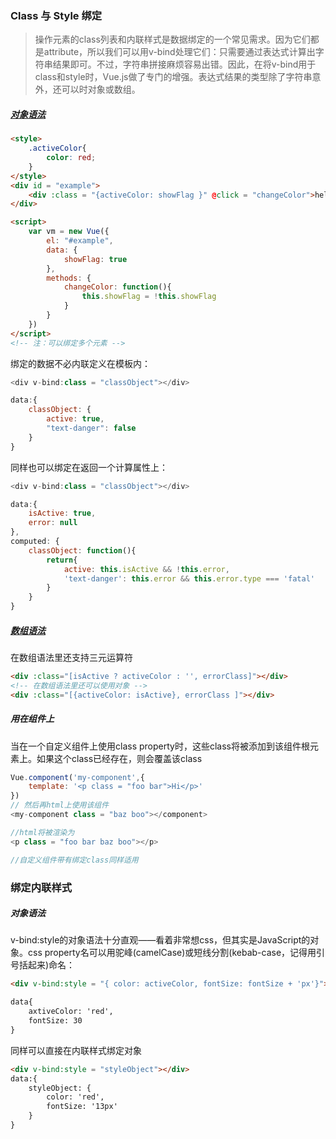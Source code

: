 ### Class 与 Style 绑定
>操作元素的class列表和内联样式是数据绑定的一个常见需求。因为它们都是attribute，所以我们可以用v-bind处理它们：只需要通过表达式计算出字符串结果即可。不过，字符串拼接麻烦容易出错。因此，在将v-bind用于class和style时，Vue.js做了专门的增强。表达式结果的类型除了字符串意外，还可以时对象或数组。

##### [对象语法](./../demo/day03/demo01.html)
```html
<style>
    .activeColor{
        color: red;
    }
</style>
<div id = "example">
    <div :class = "{activeColor: showFlag }" @click = "changeColor">hello world</div>
</div>

<script>
    var vm = new Vue({
        el: "#example",
        data: {
            showFlag: true
        },
        methods: {
            changeColor: function(){
                this.showFlag = !this.showFlag
            }
        }
    })
</script>
<!-- 注：可以绑定多个元素 -->
```
绑定的数据不必内联定义在模板内：
```js
<div v-bind:class = "classObject"></div>

data:{
    classObject: {
        active: true,
        "text-danger": false
    }
}
```
同样也可以绑定在返回一个计算属性上：
```js
<div v-bind:class = "classObject"></div>

data:{
    isActive: true,
    error: null
},
computed: {
    classObject: function(){
        return{
            active: this.isActive && !this.error,
            'text-danger': this.error && this.error.type === 'fatal'
        }
    }
}
```
##### [数组语法](./../demo/day03/demo02.html)
在数组语法里还支持三元运算符
```html
<div :class="[isActive ? activeColor : '', errorClass]"></div>
<!-- 在数组语法里还可以使用对象 -->
<div :class="[{activeColor: isActive}, errorClass ]"></div>
```

##### 用在组件上
当在一个自定义组件上使用class property时，这些class将被添加到该组件根元素上。如果这个class已经存在，则会覆盖该class
```js
Vue.component('my-component',{
    template: '<p class = "foo bar">Hi</p>'
})
// 然后再html上使用该组件
<my-component class = "baz boo"></component>

//html将被渲染为
<p class = "foo bar baz boo"></p>

//自定义组件带有绑定class同样适用
```

### 绑定内联样式
##### 对象语法
v-bind:style的对象语法十分直观——看着非常想css，但其实是JavaScript的对象。css property名可以用驼峰(camelCase)或短线分割(kebab-case，记得用引号括起来)命名：
```html
<div v-bind:style = "{ color: activeColor, fontSize: fontSize + 'px'}"></div>

data{
    axtiveColor: 'red',
    fontSize: 30
}
```
同样可以直接在内联样式绑定对象
```html
<div v-bind:style = "styleObject"></div>
data:{
    styleObject: {
        color: 'red',
        fontSize: '13px'
    }
}
```
